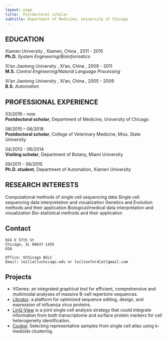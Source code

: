 ```yaml
---
layout: page
title:  Postdoctoral scholar
subtitle: Department of Medicine, University of Chicago
---
```


## EDUCATION

Xiamen University , Xiamen, China , 2011 - 2015 <br>
**Ph.D.** 
_System Engineering/Bioinformatics_

Xi’an Jiaotong University , Xi’an, China , 2009 - 2011 <br>
**M.S.** 
_Control Engineering/Natural Language Processing_

Xi’an Jiaotong University , Xi’an, China , 2005 - 2009 <br>
**B.S.** 
_Automation_	

## PROFESSIONAL EXPERIENCE
03/2019 – now 		
**Postdoctoral scholar**, Department of Medicine, University of Chicago	

08/2015 – 08/2018 	
**Postdoctoral scholar**, College of Veterinary Medicine, Miss. State University

04/2013 - 06/2014 	
**Visiting scholar**, Department of Botany, Miami University	 

09/2011 - 06/2015 	
**Ph.D. student**, Department of Automation, Xiamen University


## RESEARCH INTERESTS
Computational methods of single cell sequencing data 
Single cell sequencing data interpretation and visualization
Genetics and Evolution methods and their application
Biological/medical data interpretation and visualization
Bio-statistical methods and their application


## Contact

```
924 E 57th St
Chicago, IL 60637-1455 
USA

Office: UChicago BSLC
Email: leil[at]uchicago.edu or leilioxford[at]gmail.com
```

## Projects

- VGenes: an integrated graphical tool for efficient, comprehensive and multimodal analyses of massive B-cell repertoire sequences.
- [Librator](https://wilsonimmunologylab.github.io/Librator/): a platform for optimized sequence editing, design, and expression of influenza virus proteins.
- [LinQ-View](https://wilsonimmunologylab.github.io/LinQView/) is a joint single cell analysis strategy that could integrate information from both transcriptome and surface protein markers for cell heterogeneity identification. 
- [Cookie](https://wilsonimmunologylab.github.io/Cookie/): Selecting representative samples from single cell atlas using k-medoids clustering.

